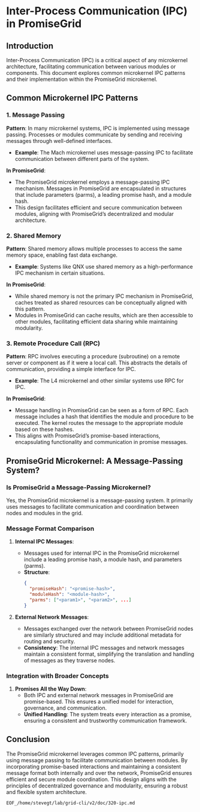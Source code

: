 # Inter-Process Communication (IPC) in PromiseGrid

## Introduction

Inter-Process Communication (IPC) is a critical aspect of any microkernel architecture, facilitating communication between various modules or components. This document explores common microkernel IPC patterns and their implementation within the PromiseGrid microkernel.

## Common Microkernel IPC Patterns

### 1. Message Passing

**Pattern**: In many microkernel systems, IPC is implemented using message passing. Processes or modules communicate by sending and receiving messages through well-defined interfaces.
- **Example**: The Mach microkernel uses message-passing IPC to facilitate communication between different parts of the system.

**In PromiseGrid**:
- The PromiseGrid microkernel employs a message-passing IPC mechanism. Messages in PromiseGrid are encapsulated in structures that include parameters (parms), a leading promise hash, and a module hash.
- This design facilitates efficient and secure communication between modules, aligning with PromiseGrid’s decentralized and modular architecture.

### 2. Shared Memory

**Pattern**: Shared memory allows multiple processes to access the same memory space, enabling fast data exchange.
- **Example**: Systems like QNX use shared memory as a high-performance IPC mechanism in certain situations.

**In PromiseGrid**:
- While shared memory is not the primary IPC mechanism in PromiseGrid, caches treated as shared resources can be conceptually aligned with this pattern.
- Modules in PromiseGrid can cache results, which are then accessible to other modules, facilitating efficient data sharing while maintaining modularity.

### 3. Remote Procedure Call (RPC)

**Pattern**: RPC involves executing a procedure (subroutine) on a remote server or component as if it were a local call. This abstracts the details of communication, providing a simple interface for IPC.
- **Example**: The L4 microkernel and other similar systems use RPC for IPC.

**In PromiseGrid**:
- Message handling in PromiseGrid can be seen as a form of RPC. Each message includes a hash that identifies the module and procedure to be executed. The kernel routes the message to the appropriate module based on these hashes.
- This aligns with PromiseGrid’s promise-based interactions, encapsulating functionality and communication in promise messages.

## PromiseGrid Microkernel: A Message-Passing System?

### Is PromiseGrid a Message-Passing Microkernel?

Yes, the PromiseGrid microkernel is a message-passing system. It primarily uses messages to facilitate communication and coordination between nodes and modules in the grid.

### Message Format Comparison

1. **Internal IPC Messages**:
   - Messages used for internal IPC in the PromiseGrid microkernel include a leading promise hash, a module hash, and parameters (parms).
   - **Structure**: 
     ```json
     {
       "promiseHash": "<promise-hash>",
       "moduleHash": "<module-hash>",
       "parms": ["<param1>", "<param2>", ...]
     }
     ```
   
2. **External Network Messages**:
   - Messages exchanged over the network between PromiseGrid nodes are similarly structured and may include additional metadata for routing and security.
   - **Consistency**: The internal IPC messages and network messages maintain a consistent format, simplifying the translation and handling of messages as they traverse nodes.

### Integration with Broader Concepts

1. **Promises All the Way Down**:
   - Both IPC and external network messages in PromiseGrid are promise-based. This ensures a unified model for interaction, governance, and communication.
   - **Unified Handling**: The system treats every interaction as a promise, ensuring a consistent and trustworthy communication framework.

## Conclusion

The PromiseGrid microkernel leverages common IPC patterns, primarily using message passing to facilitate communication between modules. By incorporating promise-based interactions and maintaining a consistent message format both internally and over the network, PromiseGrid ensures efficient and secure module coordination. This design aligns with the principles of decentralized governance and modularity, ensuring a robust and flexible system architecture.
```
EOF_/home/stevegt/lab/grid-cli/v2/doc/320-ipc.md
